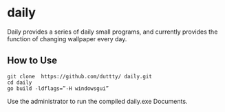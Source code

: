 # daily

Daily provides a series of daily small programs, and currently provides the function of changing wallpaper every day.
## How to Use

```
git clone  https://github.com/duttty/ daily.git  
cd daily  
go build -ldflags=”-H windowsgui”
``` 
Use the administrator to run the compiled daily.exe Documents.

